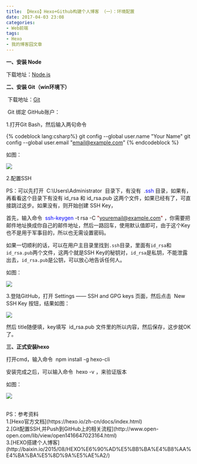 ```yaml
---
title: 【Hexo】Hexo+Github构建个人博客 （一）：环境配置
date: 2017-04-03 23:08
categories:
- Web前端
tags:
- Hexo
- 我的博客园文章
---
```

<div id="cnblogs_post_body" class="cnblogs-markdown">


**一、安装 Node**

下载地址：[Node.js](https://nodejs.org/en/)

**二、安装 Git（win环境下）**

 下载地址：[Git](https://git-scm.com/)

 Git 绑定 GitHub账户：

1.打开Git Bash，然后输入两句命令

{% codeblock lang:csharp%}
 git config --global user.name "Your Name"
 git config --global user.email "email@example.com"
{% endcodeblock %}

如图：

![](http://images2015.cnblogs.com/blog/934812/201704/934812-20170403221154222-624768162.jpg)

2.配置SSH

PS：可以先打开  <span class="cnblogs_code">C:\Users\Administrator</span>  目录下，有没有  <span class="cnblogs_code">.<span style="color: #0000ff">ssh</span></span> 目录，如果有，再看看这个目录下有没有 <span class="cnblogs_code">id_rsa</span> 和 <span class="cnblogs_code">id_rsa.pub</span> 这两个文件，如果已经有了，可直接跳过这步。如果没有，则开始创建 SSH Key，

首先，输入命令  <span class="cnblogs_code"><span style="color: #0000ff">ssh-keygen</span> -t rsa -C <span style="color: #800000">"</span><span style="color: #800000">youremail@example.com</span><span style="color: #800000">"</span></span> ，你需要把邮件地址换成你自己的邮件地址，然后一路回车，使用默认值即可，由于这个Key也不是用于军事目的，所以也无需设置密码。

如果一切顺利的话，可以在用户主目录里找到`.ssh`目录，里面有`id_rsa`和`id_rsa.pub`两个文件，这两个就是SSH Key的秘钥对，`id_rsa`是私钥，不能泄露出去，`id_rsa.pub`是公钥，可以放心地告诉任何人。

如图：

![](http://images2015.cnblogs.com/blog/934812/201704/934812-20170403222242378-1660268671.jpg)

3.登陆GitHub，打开 Settings —— SSH and GPG keys 页面，然后点击  New SSH Key 按钮，结果如图：

![](http://images2015.cnblogs.com/blog/934812/201704/934812-20170403222833644-419187586.jpg)

然后 title随便填，key填写  <span class="cnblogs_code">id_rsa.pub</span> 文件里的所以内容，然后保存，这步就OK了。

**三、正式安装hexo**

打开cmd，输入命令  <span class="cnblogs_code">npm install -g hexo-cli</span> 

安装完成之后，可以输入命令  <span class="cnblogs_code">hexo -v</span> ，来验证版本

如图：

![](http://images2015.cnblogs.com/blog/934812/201704/934812-20170403184029019-930700600.jpg)


<div style="display: block"> 
<div style="display: block">PS：参考资料
<div style="display: block">1.[Hexo官方文档](https://hexo.io/zh-cn/docs/index.html)
<div style="display: block">2.[Git配置SSH,并Push到GitHub上的相关流程](http://www.open-open.com/lib/view/open1416647023164.html)
<div style="display: block">3.[HEXO搭建个人博客](http://baixin.io/2015/08/HEXO%E6%90%AD%E5%BB%BA%E4%B8%AA%E4%BA%BA%E5%8D%9A%E5%AE%A2/)
<div style="display: block"> 
<div style="display: block"> </div></div></div></div></div></div></div></div>